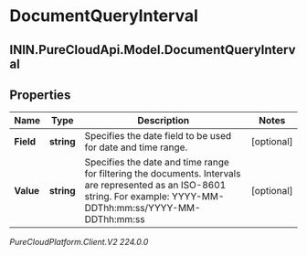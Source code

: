 # DocumentQueryInterval

## ININ.PureCloudApi.Model.DocumentQueryInterval

## Properties

|Name | Type | Description | Notes|
|------------ | ------------- | ------------- | -------------|
| **Field** | **string** | Specifies the date field to be used for date and time range. | [optional] |
| **Value** | **string** | Specifies the date and time range for filtering the documents. Intervals are represented as an ISO-8601 string. For example: YYYY-MM-DDThh:mm:ss/YYYY-MM-DDThh:mm:ss | [optional] |



_PureCloudPlatform.Client.V2 224.0.0_
